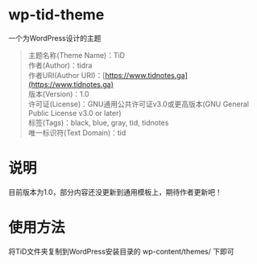 # wp-tid-theme
一个为WordPress设计的主题

> 主题名称(Theme Name)：TiD  
> 作者(Author)：tidra  
> 作者URI(Author URI)：[https://www.tidnotes.ga](https://www.tidnotes.ga)  
> 版本(Version)：1.0  
> 许可证(License)：GNU通用公共许可证v3.0或更高版本(GNU General Public License v3.0 or later)  
> 标签(Tags)：black, blue, gray, tid, tidnotes  
> 唯一标识符(Text Domain)：tid

# 说明
目前版本为1.0，部分内容还没更新到通用模板上，期待作者更新吧！

# 使用方法
将TiD文件夹复制到WordPress安装目录的 wp-content/themes/ 下即可
